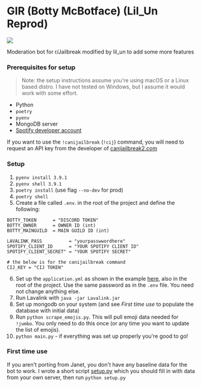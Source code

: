 # GIR (Botty McBotface) (Lil_Un Reprod)
![](https://media.discordapp.net/attachments/688121419980341282/787792406443458610/gggggggir.png)

Moderation bot for r/Jailbreak modified by lil_un to add some more features

### Prerequisites for setup
> Note: the setup instructions assume you're using macOS or a Linux based distro. I have not tested on Windows, but I assume it would work with some effort.
- Python
- `poetry`
- `pyenv`
- MongoDB server
- [Spotify developer account](https://developer.spotify.com/dashboard/)

If you want to use the `!canijailbreak` (`!cij`) command, you will need to request an API key from the developer of [canijailbreak2.com](https://canijailbreak2.com)
### Setup
1. `pyenv install 3.9.1`
2. `pyenv shell 3.9.1`
3. `poetry install` (use flag `--no-dev` for prod)
4. `poetry shell`
5. Create a file called `.env`. in the root of the project and define the following:

```
BOTTY_TOKEN      = "DISCORD TOKEN"
BOTTY_OWNER      = OWNER ID (int)
BOTTY_MAINGUILD  = MAIN GUILD ID (int)

LAVALINK_PASS          = "yourpasswwordhere"
SPOTIFY_CLIENT_ID      = "YOUR SPOTIFY CLIENT ID"
SPOTIFY_CLIENT_SECRET" = "YOUR SPOTIFY SECRET"

# the below is for the canijailbreak command
CIJ_KEY = "CIJ TOKEN"
```

6. Set up the `application.yml` as shown in the example [here](https://github.com/freyacodes/Lavalink/blob/master/LavalinkServer/application.yml.example ), also in the root of the project. Use the same password as in the `.env` file. You need not change anything else.
7. Run Lavalink with `java -jar Lavalink.jar`
8. Set up mongodb on your system (and see *First time use* to populate the database with initial data)
9. Run `python scrape_emojis.py`. This will pull emoji data needed for `!jumbo`. You only need to do this once (or any time you want to update the list of emojis).
10. `python main.py` - if everything was set up properly you're good to go!

### First time use

If you aren't porting from Janet, you don't have any baseline data for the bot to work. I wrote a short script [setup.py](https://github.com/SlimShadyIAm/gir/blob/main/setup.py) which you should fill in with data from your own server, then run `python setup.py`
